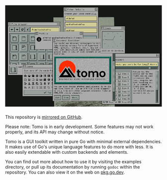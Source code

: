 # ![tomo](assets/screenshot.png)

This repository is [mirrored on GitHub](https://github.com/sashakoshka/tomo).

Please note: Tomo is in early development. Some features may not work properly,
and its API may change without notice.

Tomo is a GUI toolkit written in pure Go with minimal external dependencies. It
makes use of Go's unique language features to do more with less. It is also
easily extendable with custom backends and elements.

You can find out more about how to use it by visiting the examples directory,
or pull up its documentation by running `godoc` within the repository. You can
also view it on the web on
 [pkg.go.dev](https://pkg.go.dev/git.tebibyte.media/sashakoshka/tomo).
